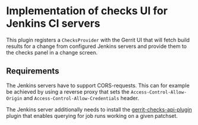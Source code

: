 Implementation of checks UI for Jenkins CI servers
==================================================

This plugin registers a `ChecksProvider` with the Gerrit UI that will fetch
build results for a change from configured Jenkins servers and provide them to
the checks panel in a change screen.

Requirements
-----------

The Jenkins servers have to support CORS-requests. This can for example be achieved
by using a reverse proxy that sets the `Access-Control-Allow-Origin` and
`Access-Control-Allow-Credentials` header.

The Jenkins server additionally needs to install the
[gerrit-checks-api-plugin](https://github.com/jenkinsci/gerrit-checks-api-plugin)
plugin that enables querying for job runs working on a given patchset.
